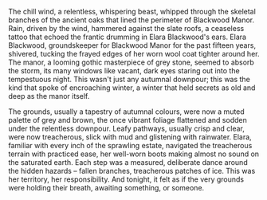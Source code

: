 The chill wind, a relentless, whispering beast, whipped through the skeletal branches of the ancient oaks that lined the perimeter of Blackwood Manor.  Rain, driven by the wind, hammered against the slate roofs, a ceaseless tattoo that echoed the frantic drumming in Elara Blackwood's ears.  Elara Blackwood, groundskeeper for Blackwood Manor for the past fifteen years, shivered, tucking the frayed edges of her worn wool coat tighter around her.  The manor, a looming gothic masterpiece of grey stone, seemed to absorb the storm, its many windows like vacant, dark eyes staring out into the tempestuous night.  This wasn't just any autumnal downpour; this was the kind that spoke of encroaching winter, a winter that held secrets as old and deep as the manor itself.

The grounds, usually a tapestry of autumnal colours, were now a muted palette of grey and brown, the once vibrant foliage flattened and sodden under the relentless downpour.  Leafy pathways, usually crisp and clear, were now treacherous, slick with mud and glistening with rainwater.  Elara, familiar with every inch of the sprawling estate, navigated the treacherous terrain with practiced ease, her well-worn boots making almost no sound on the saturated earth.  Each step was a measured, deliberate dance around the hidden hazards – fallen branches, treacherous patches of ice. This was her territory, her responsibility.  And tonight, it felt as if the very grounds were holding their breath, awaiting something, or someone.
